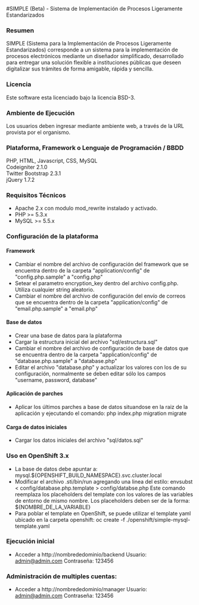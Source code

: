 #SIMPLE (Beta) - Sistema de Implementación de Procesos Ligeramente Estandarizados


### Resumen
SIMPLE (Sistema para la Implementación de Procesos Ligeramente Estandarizados) corresponde a un sistema para la implementación de procesos electrónicos mediante un diseñador simplificado, desarrollado para entregar una solución flexible a instituciones públicas que deseen digitalizar sus trámites de forma amigable, rápida y sencilla.

### Licencia
Este software esta licenciado bajo la licencia BSD-3.

### Ambiente de Ejecución
Los usuarios deben ingresar mediante ambiente web, a través de la URL provista por el organismo.

### Plataforma, Framework o Lenguaje de Programación / BBDD
PHP, HTML, Javascript, CSS, MySQL  
Codeigniter 2.1.0  
Twitter Bootstrap 2.3.1  
jQuery 1.7.2  

### Requisitos Técnicos
- Apache 2.x con modulo mod_rewrite instalado y activado.
- PHP >= 5.3.x
- MySQL >= 5.5.x

### Configuración de la plataforma
#### Framework
- Cambiar el nombre del archivo de configuración del framework que se encuentra dentro de la carpeta "application/config" de "config.php.sample" a "config.php"
- Setear el parametro encryption_key dentro del archivo config.php. Utiliza cualquier string aleatorio.
- Cambiar el nombre del archivo de configuración del envío de correos que se encuentra dentro de la carpeta "application/config" de "email.php.sample" a "email.php"
#### Base de datos
- Crear una base de datos para la plataforma
- Cargar la estructura inicial del archivo "sql/estructura.sql"
- Cambiar el nombre del archivo de configuración de base de datos que se encuentra dentro de la carpeta "application/config" de "database.php.sample" a "database.php"
- Editar el archivo "database.php" y actualizar los valores con los de su configuración, normalmente se deben editar sólo los campos "username, password, database"
#### Aplicación de parches
- Aplicar los últimos parches a base de datos situandose en la raiz de la aplicación y ejecutando el comando: php index.php migration migrate
#### Carga de datos iniciales
- Cargar los datos iniciales del archivo "sql/datos.sql"

### Uso en OpenShift 3.x
- La base de datos debe apuntar a: mysql.${OPENSHIFT_BUILD_NAMESPACE}.svc.cluster.local
- Modificar el archivo .sti/bin/run agregando una linea del estilo:
  envsubst < config/database.php.template > config/databse.php
  Este comando reemplaza los placeholders del template con los valores de las variables de entorno de mismo nombre. 
  Los placeholders deben ser de la forma: ${NOMBRE_DE_LA_VARIABLE}
- Para poblar el template en OpenShift, se puede utilizar el template yaml ubicado en la carpeta openshift:
  oc create -f ./openshift/simple-mysql-template.yaml

### Ejecución inicial
- Acceder a http://nombrededominio/backend
    Usuario: admin@admin.com
    Contraseña: 123456

### Administración de multiples cuentas:
- Acceder a http://nombrededominio/manager
    Usuario: admin@admin.com
    Contraseña: 123456
